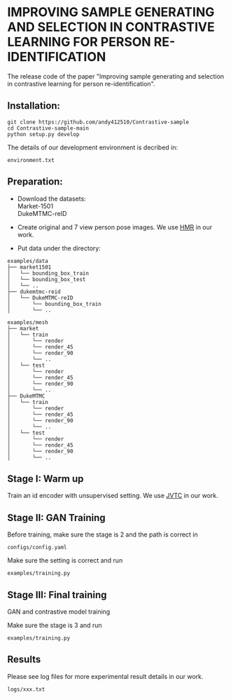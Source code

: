 # IMPROVING SAMPLE GENERATING AND SELECTION IN CONTRASTIVE LEARNING FOR PERSON RE-IDENTIFICATION 
The release code of the paper "Improving sample generating and selection in contrastive learning for person re-identification".  
  
## **Installation:**  
```
git clone https://github.com/andy412510/Contrastive-sample  
cd Contrastive-sample-main  
python setup.py develop  
```
The details of our development environment is decribed in:  
```
environment.txt  
```
## **Preparation:**  
- Download the datasets:  
Market-1501  
DukeMTMC-reID  

- Create original and 7 view person pose images. We use [HMR](https://github.com/akanazawa/hmr) in our work.  

- Put data under the directory:  

```
examples/data
├── market1501
│   └── bounding_box_train
│   └── bounding_box_test
│   └── ..
├── dukemtmc-reid
│   └── DukeMTMC-reID
│		└── bounding_box_train
│		└── ..

examples/mesh
├── market
│   └── train
│   	└── render
│   	└── render_45
│   	└── render_90
│   	└── ..
│   └── test
│   	└── render
│   	└── render_45
│   	└── render_90
│   	└── ..
├── DukeMTMC
│   └── train
│   	└── render
│   	└── render_45
│   	└── render_90
│   	└── ..
│   └── test
│   	└── render
│   	└── render_45
│   	└── render_90
│   	└── ..
```

## **Stage I: Warm up**  
Train an id encoder with unsupervised setting. We use [JVTC](https://github.com/ljn114514/JVTC) in our work.  


## **Stage II: GAN Training**  
Before training, make sure the stage is 2 and the path is correct in  
```
configs/config.yaml  
```
Make sure the setting is correct and run
```
examples/training.py  
```

## **Stage III: Final training**  
GAN and contrastive model training

Make sure the stage is 3 and run
```
examples/training.py  
```

## **Results**  
Please see log files for more experimental result details in our work.  
```
logs/xxx.txt  
```

	